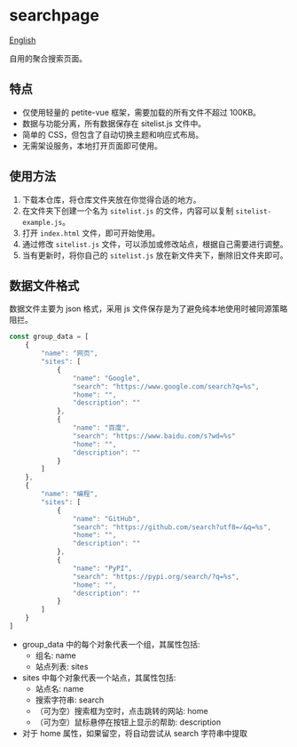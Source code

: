 # searchpage

[English](README_en.md)

自用的聚合搜索页面。

## 特点

- 仅使用轻量的 petite-vue 框架，需要加载的所有文件不超过 100KB。
- 数据与功能分离，所有数据保存在 sitelist.js 文件中。
- 简单的 CSS，但包含了自动切换主题和响应式布局。
- 无需架设服务，本地打开页面即可使用。

## 使用方法

1. 下载本仓库，将仓库文件夹放在你觉得合适的地方。
1. 在文件夹下创建一个名为 `sitelist.js` 的文件，内容可以复制 `sitelist-example.js`。
2. 打开 `index.html` 文件，即可开始使用。
3. 通过修改 `sitelist.js` 文件，可以添加或修改站点，根据自己需要进行调整。
4. 当有更新时，将你自己的 `sitelist.js` 放在新文件夹下，删除旧文件夹即可。

## 数据文件格式

数据文件主要为 json 格式，采用 js 文件保存是为了避免纯本地使用时被同源策略阻拦。

```javascript
const group_data = [
    {
        "name": "网页",
        "sites": [
            {
                "name": "Google",
                "search": "https://www.google.com/search?q=%s",
                "home": "",
                "description": ""
            },
            {
                "name": "百度",
                "search": "https://www.baidu.com/s?wd=%s"
                "home": "",
                "description": ""
            }
        ]
    },
    {
        "name": "编程",
        "sites": [
            {
                "name": "GitHub",
                "search": "https://github.com/search?utf8=✓&q=%s",
                "home": "",
                "description": ""
            },
            {
                "name": "PyPI",
                "search": "https://pypi.org/search/?q=%s",
                "home": "",
                "description": ""
            }
        ]
    }
]
```
- group_data 中的每个对象代表一个组，其属性包括:
    - 组名: name 
    - 站点列表: sites
- sites 中每个对象代表一个站点，其属性包括:
    - 站点名: name
    - 搜索字符串: search
    - （可为空）搜索框为空时，点击跳转的网站: home
    - （可为空）鼠标悬停在按钮上显示的帮助: description
- 对于 home 属性，如果留空，将自动尝试从 search 字符串中提取